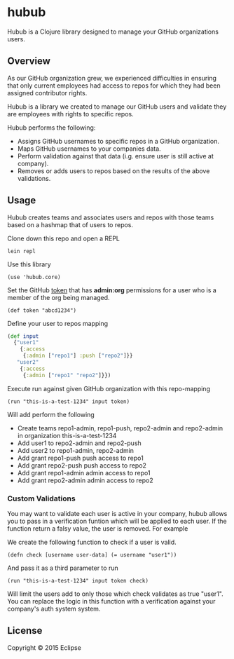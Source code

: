 # hubub

Hubub is a Clojure library designed to manage your GitHub organizations users.

## Overview

As our GitHub organization grew, we experienced difficulties in ensuring that only
current employees had access to repos for which they had been assigned contributor
rights.

Hubub is a library we created to manage our GitHub users and validate they are employees
with rights to specific repos.

Hubub performs the following:

* Assigns GitHub usernames to specific repos in a GitHub organization.
* Maps GitHub usernames to your companies data.
* Perform validation against that data (i.g. ensure user is still active at company).
* Removes or adds users to repos based on the results of the above validations.

## Usage

Hubub creates teams and associates users and repos with those teams based on a
hashmap that of users to repos.

Clone down this repo and open a REPL

```
lein repl
```

Use this library

```
(use 'hubub.core)
```

Set the GitHub [token](https://help.github.com/articles/creating-an-access-token-for-command-line-use/) that has **admin:org** permissions for a user who is a
member of the org being managed.

```
(def token "abcd1234")
```

Define your user to repos mapping

```clojure
(def input
  {"user1"
    {:access
     {:admin ["repo1"] :push ["repo2"]}}
   "user2"
    {:access
     {:admin ["repo1" "repo2"]}})
```

Execute run against given GitHub organization with this repo-mapping

```
(run "this-is-a-test-1234" input token)
```

Will add perform the following

* Create teams repo1-admin, repo1-push, repo2-admin and repo2-admin in organization this-is-a-test-1234
* Add user1 to repo2-admin and repo2-push
* Add user2 to repo1-admin, repo2-admin
* Add grant repo1-push push access to repo1
* Add grant repo2-push push access to repo2
* Add grant repo1-admin admin access to repo1
* Add grant repo2-admin admin access to repo2

### Custom Validations

You may want to validate each user is active in your company, hubub allows you to pass
in a verification funtion which will be applied to each user. If the function return a
falsy value, the user is removed. For example

We create the following function to check if a user is valid.

```
(defn check [username user-data] (= username "user1"))
```

And pass it as a third parameter to run

```
(run "this-is-a-test-1234" input token check)
```

Will limit the users add to only those which check validates as true "user1". You can
replace the logic in this function with a verification against your company's auth system system.

## License

Copyright © 2015 Eclipse
